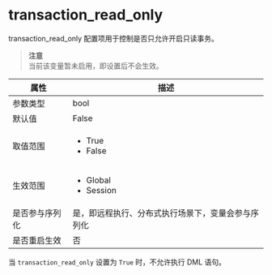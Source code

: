 transaction_read_only 
==========================================

transaction_read_only 配置项用于控制是否只允许开启只读事务。
> **注意**<br>
> 当前该变量暂未启用，即设置后不会生效。


|   属性    |                                                     描述                                                     |
|---------|------------------------------------------------------------------------------------------------------------|
| 参数类型    | bool                                                                                                       |
| 默认值     | False                                                                                                      |
| 取值范围    | <ul><li>True</li><li>False</li></ul>        |
| 生效范围    | <ul><li>Global</li><li>Session</li></ul>    |
| 是否参与序列化 | 是，即远程执行、分布式执行场景下，变量会参与序列化                                                                                  |
| 是否重启生效  | 否                                                                                                          |



当 `transaction_read_only` 设置为 `True` 时，不允许执行 DML 语句。
